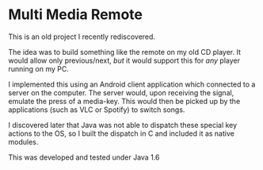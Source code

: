 # Multi Media Remote

This is an old project I recently rediscovered.

The idea was to build something like the remote on my old CD player. It would allow only previous/next, _but_ it would support this for _any_ player running on my PC.

I implemented this using an Android client application which connected to a server on the computer. The server would, upon receiving the signal, emulate the press of a media-key. This would then be picked up by the applications (such as VLC or Spotify) to switch songs.

I discovered later that Java was not able to dispatch these special key actions to the OS, so I built the dispatch in C and included it as native modules.

This was developed and tested under Java 1.6
